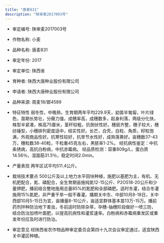 ```yaml
---
title: "唐麦831"
description: "陕审麦2017003号"
---
```

* 审定编号:  陕审麦2017003号

*  作物名称:  小麦

*  品种名称:  唐麦831

*  审定年份:  2017

*  审定单位:  陕西省

* 育种者:  陕西大唐种业股份有限公司

*  申请者:  陕西大唐种业股份有限公司

*  品种来源:  周麦18/邯4589

*  特征特性
弱冬性，中晚熟，生育期两年平均229.9天，幼苗半匍匐，叶片绿色，苗期长势壮，分蘖力强，成穗率高，成穗数多，起身利落，两级分化快，株型半紧凑，株高75厘米，茎秆较粗，抗倒伏性好。穗层齐整，穗子较大，穗纺锤型，小穗排列密度适中，结实性好。长芒，白壳，白粒、角质，籽粒饱满，外观商品性好。抗寒性较好，抗旱节水性好，成熟落黄好。亩穗数37-43万，穗粒数38-40粒，千粒重45克左右，黑胚率1-2%。
经抗病性鉴定：中抗条锈病，高抗白粉病，中抗赤霉病。
经品质检测：容重809g/L，蛋白质14.56％，湿面筋31.5％，稳定时间2.0min。

*  产量表现
两年区试平均511.4公斤。

*  栽培技术要点
500公斤及以上地力水平田块种植，施肥以基肥为主，有机、无机肥配合，氮、磷配合，全生育期亩施纯氮12-15公斤、P2O518-20公斤和少量钾肥，播前结合整地施用总量85%的氮肥和全部磷肥。适时冬灌，结合冬灌施用15%氮肥，非严重干旱一般不春灌。播期关中东、中部10月8-18日，关中西部10月5-15日为宜，亩播量8-10公斤，亩适宜群体基本苗13万-15万。播前药剂拌种防治地下害虫，冬前适时防除杂草，孕穗-抽穗阶段做好一喷三防，结合防治加喷叶面肥，以提高抗病性和灌浆速率。白粉病和赤霉病重发区或重发年份应及时进行防治。

*  审定意见
经陕西省农作物品种审定委员会第四十九次会议审定通过，适宜陕西关中灌区种植。
